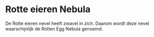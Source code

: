 # Rotte eieren Nebula

De Rotte eieren nevel heeft zwavel in zich. Daarom wordt deze nevel
waarschijnlijk de Rotten Egg Nebula genoemd.
